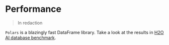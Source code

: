 # Performance

> In redaction

`Polars` is a blazingly fast DataFrame library.
Take a look at the results in [H2O AI database benchmark](https://h2oai.github.io/db-benchmark/). 
